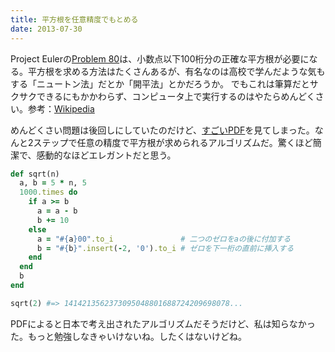 ```yaml
---
title: 平方根を任意精度でもとめる
date: 2013-07-30
---
```


Project Eulerの[Problem 80](http://x2357.github.io/projecteuler_jatrans/problem/80.html)は、小数点以下100桁分の正確な平方根が必要になる。平方根を求める方法はたくさんあるが、有名なのは高校で学んだような気もする「ニュートン法」だとか「開平法」とかだろうか。
でもこれは筆算だとサクサクできるにもかかわらず、コンピュータ上で実行するのはやたらめんどくさい。参考：[Wikipedia](http://ja.wikipedia.org/wiki/%E9%96%8B%E5%B9%B3%E6%B3%95#.E6.95.B0.E5.BC.8F.E3.81.AB.E3.82.88.E3.82.8B.E9.96.8B.E5.B9.B3.E6.B3.95)

めんどくさい問題は後回しにしていたのだけど、[すごいPDF](http://www.afjarvis.staff.shef.ac.uk/maths/jarvisspec02.pdf)を見てしまった。なんと2ステップで任意の精度で平方根が求められるアルゴリズムだ。驚くほど簡潔で、感動的なほどエレガントだと思う。

```ruby
def sqrt(n)
  a, b = 5 * n, 5
  1000.times do
    if a >= b
      a = a - b
      b += 10
    else
      a = "#{a}00".to_i               # 二つのゼロをaの後に付加する
      b = "#{b}".insert(-2, '0').to_i # ゼロを下一桁の直前に挿入する
    end
  end
  b
end

sqrt(2) #=> 1414213562373095048801688724209698078...
```

PDFによると日本で考え出されたアルゴリズムだそうだけど、私は知らなかった。もっと勉強しなきゃいけないね。したくはないけどね。
